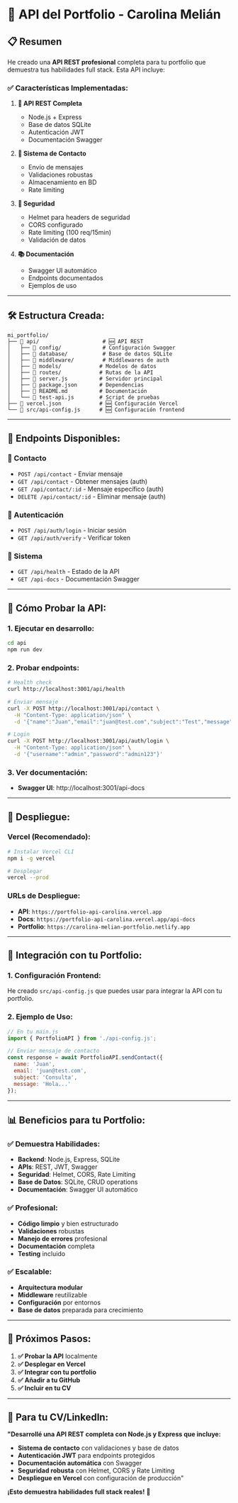 # 🚀 API del Portfolio - Carolina Melián

## 📋 **Resumen**

He creado una **API REST profesional** completa para tu portfolio que demuestra tus habilidades full stack. Esta API incluye:

### **✅ Características Implementadas:**

1. **🔧 API REST Completa**
   - Node.js + Express
   - Base de datos SQLite
   - Autenticación JWT
   - Documentación Swagger

2. **📧 Sistema de Contacto**
   - Envío de mensajes
   - Validaciones robustas
   - Almacenamiento en BD
   - Rate limiting

3. **🔐 Seguridad**
   - Helmet para headers de seguridad
   - CORS configurado
   - Rate limiting (100 req/15min)
   - Validación de datos

4. **📚 Documentación**
   - Swagger UI automático
   - Endpoints documentados
   - Ejemplos de uso

---

## 🛠️ **Estructura Creada:**

```
mi_portfolio/
├── 📁 api/                    # 🆕 API REST
│   ├── 📁 config/             # Configuración Swagger
│   ├── 📁 database/           # Base de datos SQLite
│   ├── 📁 middleware/         # Middlewares de auth
│   ├── 📁 models/            # Modelos de datos
│   ├── 📁 routes/            # Rutas de la API
│   ├── 📄 server.js          # Servidor principal
│   ├── 📄 package.json       # Dependencias
│   ├── 📄 README.md          # Documentación
│   └── 📄 test-api.js        # Script de pruebas
├── 📄 vercel.json            # 🆕 Configuración Vercel
└── 📄 src/api-config.js      # 🆕 Configuración frontend
```

---

## 🚀 **Endpoints Disponibles:**

### **📧 Contacto**
- `POST /api/contact` - Enviar mensaje
- `GET /api/contact` - Obtener mensajes (auth)
- `GET /api/contact/:id` - Mensaje específico (auth)
- `DELETE /api/contact/:id` - Eliminar mensaje (auth)

### **🔐 Autenticación**
- `POST /api/auth/login` - Iniciar sesión
- `GET /api/auth/verify` - Verificar token

### **🏥 Sistema**
- `GET /api/health` - Estado de la API
- `GET /api-docs` - Documentación Swagger

---

## 🧪 **Cómo Probar la API:**

### **1. Ejecutar en desarrollo:**
```bash
cd api
npm run dev
```

### **2. Probar endpoints:**
```bash
# Health check
curl http://localhost:3001/api/health

# Enviar mensaje
curl -X POST http://localhost:3001/api/contact \
  -H "Content-Type: application/json" \
  -d '{"name":"Juan","email":"juan@test.com","subject":"Test","message":"Hola"}'

# Login
curl -X POST http://localhost:3001/api/auth/login \
  -H "Content-Type: application/json" \
  -d '{"username":"admin","password":"admin123"}'
```

### **3. Ver documentación:**
- **Swagger UI**: http://localhost:3001/api-docs

---

## 🚀 **Despliegue:**

### **Vercel (Recomendado):**
```bash
# Instalar Vercel CLI
npm i -g vercel

# Desplegar
vercel --prod
```

### **URLs de Despliegue:**
- **API**: `https://portfolio-api-carolina.vercel.app`
- **Docs**: `https://portfolio-api-carolina.vercel.app/api-docs`
- **Portfolio**: `https://carolina-melian-portfolio.netlify.app`

---

## 🔗 **Integración con tu Portfolio:**

### **1. Configuración Frontend:**
He creado `src/api-config.js` que puedes usar para integrar la API con tu portfolio.

### **2. Ejemplo de Uso:**
```javascript
// En tu main.js
import { PortfolioAPI } from './api-config.js';

// Enviar mensaje de contacto
const response = await PortfolioAPI.sendContact({
  name: 'Juan',
  email: 'juan@test.com',
  subject: 'Consulta',
  message: 'Hola...'
});
```

---

## 📊 **Beneficios para tu Portfolio:**

### **✅ Demuestra Habilidades:**
- **Backend**: Node.js, Express, SQLite
- **APIs**: REST, JWT, Swagger
- **Seguridad**: Helmet, CORS, Rate Limiting
- **Base de Datos**: SQLite, CRUD operations
- **Documentación**: Swagger UI automático

### **✅ Profesional:**
- **Código limpio** y bien estructurado
- **Validaciones** robustas
- **Manejo de errores** profesional
- **Documentación** completa
- **Testing** incluido

### **✅ Escalable:**
- **Arquitectura modular**
- **Middleware** reutilizable
- **Configuración** por entornos
- **Base de datos** preparada para crecimiento

---

## 🎯 **Próximos Pasos:**

1. **✅ Probar la API** localmente
2. **✅ Desplegar en Vercel**
3. **✅ Integrar con tu portfolio**
4. **✅ Añadir a tu GitHub**
5. **✅ Incluir en tu CV**

---

## 📝 **Para tu CV/LinkedIn:**

**"Desarrollé una API REST completa con Node.js y Express que incluye:**
- **Sistema de contacto** con validaciones y base de datos
- **Autenticación JWT** para endpoints protegidos  
- **Documentación automática** con Swagger
- **Seguridad robusta** con Helmet, CORS y Rate Limiting
- **Despliegue en Vercel** con configuración de producción"

**¡Esto demuestra habilidades full stack reales!** 🚀
